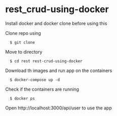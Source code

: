 # rest_crud-using-docker

Install docker and docker clone before using this
 
 Clone repo using
      
      $ git clone
  
  Move to directory
      
      $ cd rest rest-crud-using-docker
  
  Download th images and run app on the containers
      
      $ docker-compose up -d
  
  Check if the containers are running
      
      $ docker ps
      
Open http://localhost:3000/api/user to use the app
